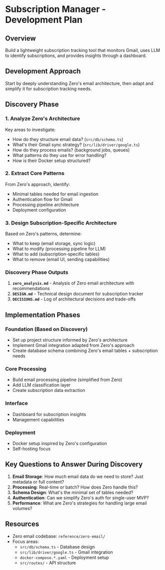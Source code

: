 # Subscription Manager - Development Plan

## Overview
Build a lightweight subscription tracking tool that monitors Gmail, uses LLM to identify subscriptions, and provides insights through a dashboard.

## Development Approach
Start by deeply understanding Zero's email architecture, then adapt and simplify it for subscription tracking needs.

## Discovery Phase

### 1. **Analyze Zero's Architecture**
Key areas to investigate:
- How do they structure email data? (`src/db/schema.ts`)
- What's their Gmail sync strategy? (`src/lib/driver/google.ts`)
- How do they process emails? (background jobs, queues)
- What patterns do they use for error handling?
- How is their Docker setup structured?

### 2. **Extract Core Patterns**
From Zero's approach, identify:
- Minimal tables needed for email ingestion
- Authentication flow for Gmail
- Processing pipeline architecture
- Deployment configuration

### 3. **Design Subscription-Specific Architecture**
Based on Zero's patterns, determine:
- What to keep (email storage, sync logic)
- What to modify (processing pipeline for LLM)
- What to add (subscription-specific tables)
- What to remove (email UI, sending capabilities)

### Discovery Phase Outputs
1. **`zero_analysis.md`** - Analysis of Zero email architecture with recommendations
2. **`DESIGN.md`** - Technical design document for subscription tracker
3. **`DECISIONS.md`** - Log of architectural decisions and trade-offs

## Implementation Phases

### Foundation (Based on Discovery)
- Set up project structure informed by Zero's architecture
- Implement Gmail integration adapted from Zero's approach
- Create database schema combining Zero's email tables + subscription needs

### Core Processing
- Build email processing pipeline (simplified from Zero)
- Add LLM classification layer
- Create subscription data extraction

### Interface
- Dashboard for subscription insights
- Management capabilities

### Deployment
- Docker setup inspired by Zero's configuration
- Self-hosting focus

## Key Questions to Answer During Discovery

1. **Email Storage**: How much email data do we need to store? Just metadata or full content?
2. **Processing**: Real-time or batch? How does Zero handle this?
3. **Schema Design**: What's the minimal set of tables needed?
4. **Authentication**: Can we simplify Zero's auth for single-user MVP?
5. **Performance**: What are Zero's strategies for handling large email volumes?

## Resources
- Zero email codebase: `reference/zero-email/`
- Focus areas:
  - `src/db/schema.ts` - Database design
  - `src/lib/driver/google.ts` - Gmail integration
  - `docker-compose.*.yaml` - Deployment setup
  - `src/routes/` - API structure